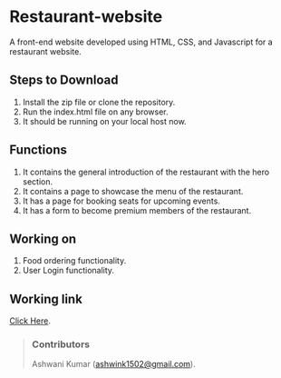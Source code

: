 # Restaurant-website
A front-end website developed using HTML, CSS, and Javascript for a restaurant website.

## Steps to Download
1. Install the zip file or clone the repository.
2. Run the index.html file on any browser.
3. It should be running on your local host now.

## Functions
1. It contains the general introduction of the restaurant with the hero section.
2. It contains a page to showcase the menu of the restaurant.
3. It has a page for booking seats for upcoming events.
4. It has a form to become premium members of the restaurant.

## Working on 
1. Food ordering functionality.
2. User Login functionality.
   
## Working link
[Click Here](https://themaharaja.netlify.app/ "Takes to Hosted Website").

> ### Contributors
> Ashwani Kumar (ashwink1502@gmail.com).
